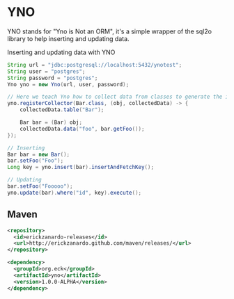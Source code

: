 # YNO
YNO stands for "Yno is Not an ORM", it's a simple wrapper of the sql2o library to help inserting and updating data.

Inserting and updating data with YNO
```java
String url = "jdbc:postgresql://localhost:5432/ynotest";
String user = "postgres";
String password = "postgres";
Yno yno = new Yno(url, user, password);

// Here we teach Yno how to collect data from classes to generate the inserts and updates
yno.registerCollector(Bar.class, (obj, collectedData) -> {
    collectedData.table("Bar");

    Bar bar = (Bar) obj;
    collectedData.data("foo", bar.getFoo());
});

// Inserting
Bar bar = new Bar();
bar.setFoo("Foo");
Long key = yno.insert(bar).insertAndFetchKey();

// Updating
bar.setFoo("Fooooo");
yno.update(bar).where("id", key).execute();
```

## Maven

```xml
<repository>
  <id>erickzanardo-releases</id>
  <url>http://erickzanardo.github.com/maven/releases/</url>
</repository>

<dependency>
  <groupId>org.eck</groupId>
  <artifactId>yno</artifactId>
  <version>1.0.0-ALPHA</version>
</dependency>
```
